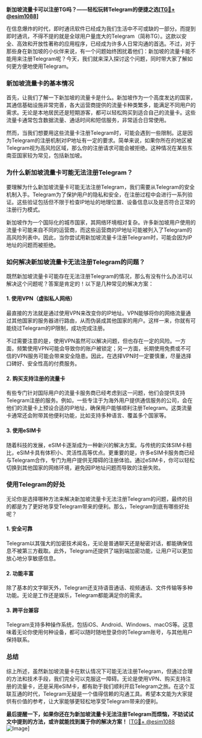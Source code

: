 **新加坡流量卡可以注册TG吗？——轻松玩转Telegram的便捷之选[[TG💪+ @esim1088](https://t.me/s/esim1088)]**

在信息爆炸的时代，即时通讯软件已经成为我们生活中不可或缺的一部分。而提到即时通讯，不得不提的就是全球用户量庞大的Telegram（简称TG）。这款以安全、高效和开放性著称的应用程序，已经成为许多人日常沟通的首选。不过，对于那些身在新加坡的小伙伴来说，有一个问题始终困扰着他们：新加坡的流量卡能不能用来注册Telegram呢？今天，我们就来深入探讨这个问题，同时带大家了解如何更方便地使用Telegram。

### 新加坡流量卡的基本情况

首先，让我们了解一下新加坡的流量卡是什么。新加坡作为一个高度发达的国家，其通信基础设施非常完善，各大运营商提供的流量卡种类繁多，能满足不同用户的需求。无论是本地居民还是短期游客，都可以轻松购买到适合自己的流量卡。这些流量卡通常包含数据流量、通话时间和短信服务，非常适合日常使用。

然而，当我们想要用这些流量卡注册Telegram时，可能会遇到一些限制。这是因为Telegram的注册机制对IP地址有一定的要求。简单来说，如果你所在的地区被Telegram视为高风险区域，那么你的注册请求可能会被拒绝。这种情况在某些东南亚国家较为常见，包括新加坡。

### 为什么新加坡流量卡可能无法注册Telegram？

要理解为什么新加坡流量卡可能无法注册Telegram，我们需要从Telegram的安全机制入手。Telegram为了保护用户的隐私和安全，在注册过程中会进行一系列验证。这些验证包括但不限于检查IP地址的地理位置、设备信息以及是否符合正常的注册行为模式。

新加坡作为一个国际化的城市国家，其网络环境相对复杂。许多新加坡用户使用的流量卡可能来自不同的运营商，而这些运营商的IP地址可能被列入了Telegram的高风险列表中。因此，当你尝试用新加坡流量卡注册Telegram时，可能会因为IP地址的问题而被拒绝。

### 如何解决新加坡流量卡无法注册Telegram的问题？

既然新加坡流量卡可能存在无法注册Telegram的情况，那么有没有什么办法可以解决这个问题呢？答案是肯定的！以下是几种常见的解决方案：

#### 1. 使用VPN（虚拟私人网络）

最直接的方法就是通过使用VPN来改变你的IP地址。VPN能够将你的网络流量通过其他国家的服务器进行路由，从而伪装成其他国家的用户。这样一来，你就有可能绕过Telegram的IP限制，成功完成注册。

不过需要注意的是，使用VPN虽然可以解决问题，但也存在一定的风险。一方面，频繁使用VPN可能会导致你的账户被锁定；另一方面，长期使用免费或不可信的VPN服务可能会带来安全隐患。因此，在选择VPN时一定要慎重，尽量选择口碑好、安全性高的付费服务。

#### 2. 购买支持注册的流量卡

有些专门针对国际用户的流量卡服务商已经考虑到这一问题，他们会提供支持Telegram注册的服务。例如，一些专注于为海外用户提供通信服务的公司，会在他们的流量卡上预设合适的IP地址，确保用户能够顺利注册Telegram。这类流量卡通常还会附带其他便利功能，比如支持多种语言、覆盖多个国家等。

#### 3. 使用eSIM卡

随着科技的发展，eSIM卡逐渐成为一种新兴的解决方案。与传统的实体SIM卡相比，eSIM卡具有体积小、灵活性高等优点。更重要的是，许多eSIM卡服务商已经与Telegram合作，专门为用户提供无障碍的注册体验。通过eSIM卡，你可以轻松切换到其他国家的网络环境，避免因IP地址问题而导致的注册失败。

### 使用Telegram的好处

无论你是选择哪种方法来解决新加坡流量卡无法注册Telegram的问题，最终的目的都是为了更好地享受Telegram带来的便利。那么，Telegram到底有哪些好处呢？

#### 1. 安全可靠

Telegram以其强大的加密技术闻名，无论是普通聊天还是秘密对话，都能确保信息不被第三方截取。此外，Telegram还提供了端到端加密功能，让用户可以更加放心地分享敏感信息。

#### 2. 功能丰富

除了基本的文字聊天外，Telegram还支持语音通话、视频通话、文件传输等多种功能。无论是工作还是娱乐，Telegram都能满足你的需求。

#### 3. 跨平台兼容

Telegram支持多种操作系统，包括iOS、Android、Windows、macOS等。这意味着无论你使用何种设备，都可以随时随地登录你的Telegram账号，与其他用户保持联系。

### 总结

综上所述，虽然新加坡流量卡在默认情况下可能无法注册Telegram，但通过合理的方法和技术手段，我们完全可以克服这一障碍。无论是使用VPN、购买支持注册的流量卡，还是采用eSIM卡，都有助于我们顺利开启Telegram之旅。在这个互联互通的时代，Telegram无疑是一个值得信赖的沟通工具。希望本文能为大家提供有价值的参考，让大家能够更轻松地享受Telegram带来的便利。

**最后提醒一下，如果你还在为新加坡流量卡无法注册Telegram而烦恼，不妨试试文中提到的方法，或许就能找到属于你的解决方案！** [[TG💪+ @esim1088](https://t.me/s/esim1088) ![Image](https://i.postimg.cc/4NQfJmqS/Snipaste-2025-05-13-00-14-12.png)]